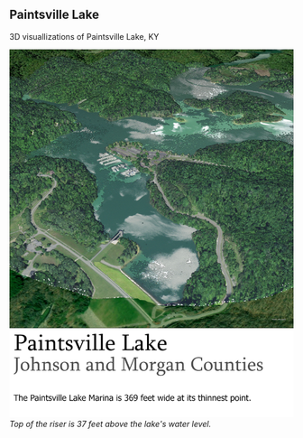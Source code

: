 ## Paintsville Lake

3D visuallizations of Paintsville Lake, KY

![Top of the riser is 37 feet above the lake's water level.](map.jpg)     
*Top of the riser is 37 feet above the lake's water level.*